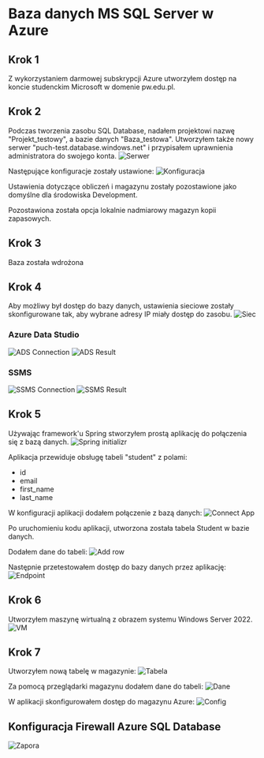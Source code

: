 # Baza danych MS SQL Server w Azure #
## Krok 1 ##
Z wykorzystaniem darmowej subskrypcji Azure utworzyłem dostęp na koncie studenckim Microsoft w domenie pw.edu.pl.

## Krok 2 ##
Podczas tworzenia zasobu SQL Database, nadałem projektowi nazwę "Projekt_testowy", a bazie danych "Baza_testowa". Utworzyłem także nowy serwer "puch-test.database.windows.net" i przypisałem uprawnienia administratora do swojego konta.
![Serwer](./assets/img0.png)

Następujące konfiguracje zostały ustawione:
![Konfiguracja](./assets/img1.png)

Ustawienia dotyczące obliczeń i magazynu zostały pozostawione jako domyślne dla środowiska Development.

Pozostawiona została opcja lokalnie nadmiarowy magazyn kopii zapasowych.

## Krok 3 ##
Baza została wdrożona

## Krok 4 ##
Aby możliwy był dostęp do bazy danych, ustawienia sieciowe zostały skonfigurowane tak, aby wybrane adresy IP miały dostęp do zasobu.
![Siec](./assets/img2.png)

### Azure Data Studio ###
![ADS Connection](./assets/img3.png)
![ADS Result](./assets/img4.png)

### SSMS ###
![SSMS Connection](./assets/img5.png)
![SSMS Result](./assets/img6.png)

## Krok 5 ##
Używając framework'u Spring stworzyłem prostą aplikację do połączenia się z bazą danych.
![Spring initializr](./assets/img8.png)

Aplikacja przewiduje obsługę tabeli "student" z polami:
- id
- email
- first_name
- last_name

W konfiguracji aplikacji dodałem połączenie z bazą danych:
![Connect App](./assets/img10.png)

Po uruchomieniu kodu aplikacji, utworzona została tabela Student w bazie danych.


Dodałem dane do tabeli:
![Add row](./assets/img75.png)

Następnie przetestowałem dostęp do bazy danych przez aplikację:
![Endpoint](./assets/img9.png)

## Krok 6 ##
Utworzyłem maszynę wirtualną z obrazem systemu Windows Server 2022.
![VM](./assets/img11.png)



## Krok 7 ##
Utworzyłem nową tabelę w magazynie:
![Tabela](./assets/img12.png)

Za pomocą przeglądarki magazynu dodałem dane do tabeli:
![Dane](./assets/img13.png)

W aplikacji skonfigurowałem dostęp do magazynu Azure:
![Config](./assets/img14.png)

## Konfiguracja Firewall Azure SQL Database ##
![Zapora](./assets/img2.png)